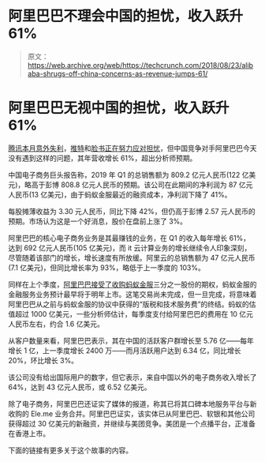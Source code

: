 # 阿里巴巴不理会中国的担忧，收入跃升 61%

> 原文：<https://web.archive.org/web/https://techcrunch.com/2018/08/23/alibaba-shrugs-off-china-concerns-as-revenue-jumps-61/>

# 阿里巴巴无视中国的担忧，收入跃升 61%

[腾讯本月意外失利](https://web.archive.org/web/20221025222923/https://techcrunch.com/2018/08/15/chinese-internet-giant-tencent-suffers-a-rare-profit-drop/)，[推特](https://web.archive.org/web/20221025222923/https://techcrunch.com/2018/07/27/twitter-vows-to-continue-spam-fight/)和[脸书正在努力应对担忧](https://web.archive.org/web/20221025222923/https://techcrunch.com/2018/07/25/facebook-q2-2018-earnings/)，但中国竞争对手阿里巴巴今天没有遇到这样的问题，其年营收增长 61%，超出分析师预期。

中国电子商务巨头报告称，2019 年 Q1 的总销售额为 809.2 亿元人民币(122 亿美元)，略高于彭博 808.8 亿元人民币的预期。该公司在此期间的净利润为 87 亿元人民币(13 亿美元)，由于蚂蚁金服最近的融资成本，净利润下降了 41%。

每股摊薄收益为 3.30 元人民币，同比下降 42%，但仍高于彭博 2.57 元人民币的预期。市场认为这是一个好消息，股价在盘前上涨了 3%。

阿里巴巴的核心电子商务业务是其最赚钱的业务，在 Q1 的收入每年增长 61%，达到 692 亿元人民币(105 亿美元)，而 it 云计算业务的增长继续令人印象深刻，尽管随着该部门的增长，增长速度有所放缓。阿里云的总销售额为 47 亿元人民币(7.1 亿美元)，但同比增长率为 93%，略低于上一季度的 103%。

同样在上个季度，[阿里巴巴接受了收购蚂蚁金服](https://web.archive.org/web/20221025222923/https://techcrunch.com/2018/02/01/alibaba-ant-financial/)三分之一股份的期权，蚂蚁金服的金融服务业务预计最早将于明年上市。这笔交易尚未完成，但一旦完成，将意味着阿里巴巴从之前与蚂蚁金服的协议中获得的“版税和技术服务费”的终结。蚂蚁的估值超过 1000 亿美元，一些分析师估计，每季度支付给阿里巴巴的费用在 10 亿元人民币左右，约合 1.6 亿美元。

从客户数量来看，阿里巴巴表示，其在中国的活跃客户群增长至 5.76 亿——每年增长 1 亿，上一季度增长 2400 万——而月活跃用户达到 6.34 亿，同比增长 20%，环比增长 3%。

该公司没有给出国际用户的数字，但它表示，来自中国以外的电子商务收入增长了 64%，达到 43 亿元人民币，或 6.52 亿美元。

除了电子商务，阿里巴巴还证实了媒体的报道，称其已将其口碑本地服务平台与新收购的 Ele.me 业务合并。阿里巴巴证实，该实体已从阿里巴巴、软银和其他公司获得超过 30 亿美元的新融资，并继续与美团竞争。美团是一个点播平台，正准备在香港上市。

下面的链接有更多关于这个故事的内容。